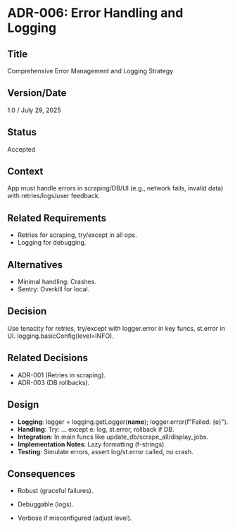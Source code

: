 # ADR-006: Error Handling and Logging

## Title

Comprehensive Error Management and Logging Strategy

## Version/Date

1.0 / July 29, 2025

## Status

Accepted

## Context

App must handle errors in scraping/DB/UI (e.g., network fails, invalid data) with retries/logs/user feedback.

## Related Requirements

- Retries for scraping, try/except in all ops.
- Logging for debugging.

## Alternatives

- Minimal handling: Crashes.
- Sentry: Overkill for local.

## Decision

Use tenacity for retries, try/except with logger.error in key funcs, st.error in UI. logging.basicConfig(level=INFO).

## Related Decisions

- ADR-001 (Retries in scraping).
- ADR-003 (DB rollbacks).

## Design

- **Logging**: logger = logging.getLogger(**name**); logger.error(f"Failed: {e}").
- **Handling**: Try: ... except e: log, st.error, rollback if DB.
- **Integration**: In main funcs like update_db/scrape_all/display_jobs.
- **Implementation Notes**: Lazy formatting (f-strings).
- **Testing**: Simulate errors, assert log/st.error called, no crash.

## Consequences

- Robust (graceful failures).
- Debuggable (logs).

- Verbose if misconfigured (adjust level).
